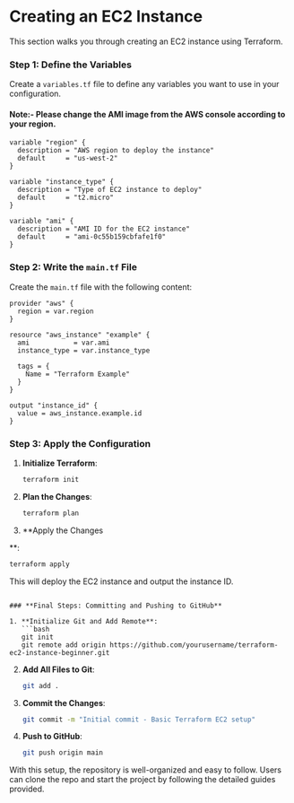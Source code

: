# Creating an EC2 Instance

This section walks you through creating an EC2 instance using Terraform.

### Step 1: Define the Variables

Create a `variables.tf` file to define any variables you want to use in your configuration.
#### Note:- Please change the AMI image from the AWS console according to your region.

```hcl
variable "region" {
  description = "AWS region to deploy the instance"
  default     = "us-west-2"
}

variable "instance_type" {
  description = "Type of EC2 instance to deploy"
  default     = "t2.micro"
}

variable "ami" {
  description = "AMI ID for the EC2 instance"
  default     = "ami-0c55b159cbfafe1f0"
}
```

### Step 2: Write the `main.tf` File

Create the `main.tf` file with the following content:

```hcl
provider "aws" {
  region = var.region
}

resource "aws_instance" "example" {
  ami           = var.ami
  instance_type = var.instance_type

  tags = {
    Name = "Terraform Example"
  }
}

output "instance_id" {
  value = aws_instance.example.id
}
```

### Step 3: Apply the Configuration

1. **Initialize Terraform**:
   ```bash
   terraform init
   ```

2. **Plan the Changes**:
   ```bash
   terraform plan
   ```

3. **Apply the Changes

**:
   ```bash
   terraform apply
   ```

This will deploy the EC2 instance and output the instance ID.
```

### **Final Steps: Committing and Pushing to GitHub**

1. **Initialize Git and Add Remote**:
   ```bash
   git init
   git remote add origin https://github.com/yourusername/terraform-ec2-instance-beginner.git
   ```

2. **Add All Files to Git**:
   ```bash
   git add .
   ```

3. **Commit the Changes**:
   ```bash
   git commit -m "Initial commit - Basic Terraform EC2 setup"
   ```

4. **Push to GitHub**:
   ```bash
   git push origin main
   ```

With this setup, the repository is well-organized and easy to follow. Users can clone the repo and start the project by following the detailed guides provided.
